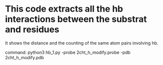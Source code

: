 # This code extracts all the hb interactions between the substrat and residues
It shows the distance and the counting of the same atom pairs involving hb.

command: python3 hb_1.py -probe 2cht_h_modify.probe -pdb 2cht_h_modify.pdb 